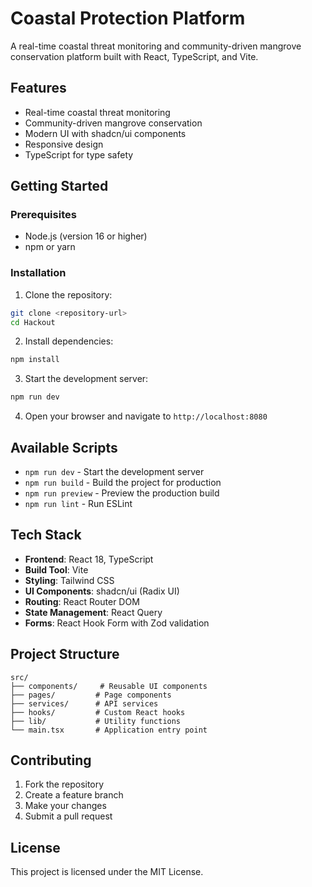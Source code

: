 # Coastal Protection Platform

A real-time coastal threat monitoring and community-driven mangrove conservation platform built with React, TypeScript, and Vite.

## Features

- Real-time coastal threat monitoring
- Community-driven mangrove conservation
- Modern UI with shadcn/ui components
- Responsive design
- TypeScript for type safety

## Getting Started

### Prerequisites

- Node.js (version 16 or higher)
- npm or yarn

### Installation

1. Clone the repository:
```bash
git clone <repository-url>
cd Hackout
```

2. Install dependencies:
```bash
npm install
```

3. Start the development server:
```bash
npm run dev
```

4. Open your browser and navigate to `http://localhost:8080`

## Available Scripts

- `npm run dev` - Start the development server
- `npm run build` - Build the project for production
- `npm run preview` - Preview the production build
- `npm run lint` - Run ESLint

## Tech Stack

- **Frontend**: React 18, TypeScript
- **Build Tool**: Vite
- **Styling**: Tailwind CSS
- **UI Components**: shadcn/ui (Radix UI)
- **Routing**: React Router DOM
- **State Management**: React Query
- **Forms**: React Hook Form with Zod validation

## Project Structure

```
src/
├── components/     # Reusable UI components
├── pages/         # Page components
├── services/      # API services
├── hooks/         # Custom React hooks
├── lib/           # Utility functions
└── main.tsx       # Application entry point
```

## Contributing

1. Fork the repository
2. Create a feature branch
3. Make your changes
4. Submit a pull request

## License

This project is licensed under the MIT License.
